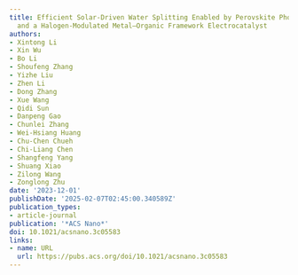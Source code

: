 ```yaml
---
title: Efficient Solar-Driven Water Splitting Enabled by Perovskite Photovoltaics
  and a Halogen-Modulated Metal–Organic Framework Electrocatalyst
authors:
- Xintong Li
- Xin Wu
- Bo Li
- Shoufeng Zhang
- Yizhe Liu
- Zhen Li
- Dong Zhang
- Xue Wang
- Qidi Sun
- Danpeng Gao
- Chunlei Zhang
- Wei-Hsiang Huang
- Chu-Chen Chueh
- Chi-Liang Chen
- Shangfeng Yang
- Shuang Xiao
- Zilong Wang
- Zonglong Zhu
date: '2023-12-01'
publishDate: '2025-02-07T02:45:00.340589Z'
publication_types:
- article-journal
publication: '*ACS Nano*'
doi: 10.1021/acsnano.3c05583
links:
- name: URL
  url: https://pubs.acs.org/doi/10.1021/acsnano.3c05583
---
```

